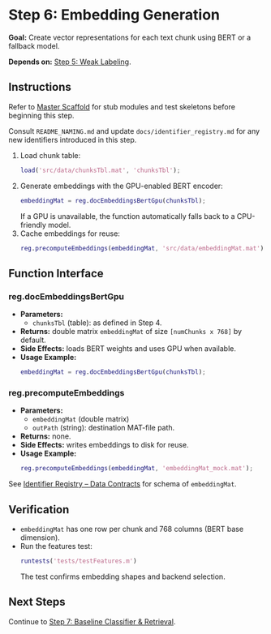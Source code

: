 # Step 6: Embedding Generation

**Goal:** Create vector representations for each text chunk using BERT or a fallback model.

**Depends on:** [Step 5: Weak Labeling](step05_weak_labeling.md).

## Instructions
Refer to [Master Scaffold](master_scaffold.md) for stub modules and test skeletons before beginning this step.

Consult `README_NAMING.md` and update `docs/identifier_registry.md` for any new identifiers introduced in this step.

1. Load chunk table:
   ```matlab
   load('src/data/chunksTbl.mat', 'chunksTbl');
   ```
2. Generate embeddings with the GPU-enabled BERT encoder:
   ```matlab
   embeddingMat = reg.docEmbeddingsBertGpu(chunksTbl);
   ```
   If a GPU is unavailable, the function automatically falls back to a CPU-friendly model.
3. Cache embeddings for reuse:
   ```matlab
   reg.precomputeEmbeddings(embeddingMat, 'src/data/embeddingMat.mat');
   ```

## Function Interface

### reg.docEmbeddingsBertGpu
- **Parameters:**
  - `chunksTbl` (table): as defined in Step 4.
- **Returns:** double matrix `embeddingMat` of size `[numChunks x 768]` by default.
- **Side Effects:** loads BERT weights and uses GPU when available.
- **Usage Example:**
  ```matlab
  embeddingMat = reg.docEmbeddingsBertGpu(chunksTbl);
  ```

### reg.precomputeEmbeddings
- **Parameters:**
  - `embeddingMat` (double matrix)
  - `outPath` (string): destination MAT-file path.
- **Returns:** none.
- **Side Effects:** writes embeddings to disk for reuse.
- **Usage Example:**
  ```matlab
  reg.precomputeEmbeddings(embeddingMat, 'embeddingMat_mock.mat');
  ```

See [Identifier Registry – Data Contracts](identifier_registry.md#data-contracts) for schema of `embeddingMat`.


## Verification
- `embeddingMat` has one row per chunk and 768 columns (BERT base dimension).
- Run the features test:
  ```matlab
  runtests('tests/testFeatures.m')
  ```
  The test confirms embedding shapes and backend selection.

## Next Steps
Continue to [Step 7: Baseline Classifier & Retrieval](step07_baseline_classifier.md).
